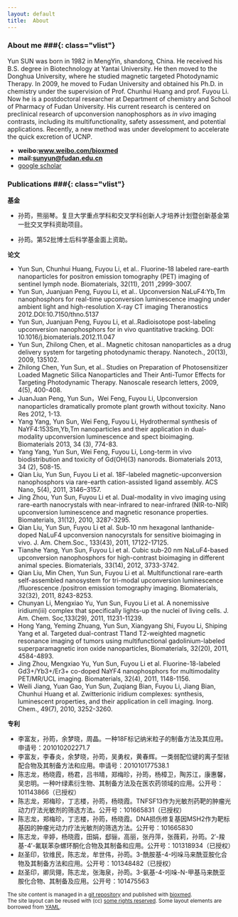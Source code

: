 ```yaml
---
layout: default
title:  About
---
```


### About me ###{: class="vlist"}

Yun SUN was born in 1982 in MengYin, shandong, China. He received his B.S. degree in Biotechnology at Yantai University. He then moved to the Donghua University, where he studied magnetic targeted Photodynamic Therapy. In 2009, he moved to Fudan University and obtained his Ph.D. in chemistry under the supervision of Prof. Chunhui Huang and prof. Fuyou Li. Now he is a postdoctoral researcher at Department of chemistry and School of Pharmacy of Fudan University. His current research is centered on preclinical research of upconversion nanophosphors as *in vivo* imaging contrasts, including its multifunctionality, safety assessment, and potential applications. Recently, a new method was under development to accelerate the quick excretion of UCNP. 

- **weibo:www.weibo.com/bioxmed**
- **mail:sunyun@fudan.edu.cn**
- [google scholar](http://scholar.google.com/citations?hl=en&user=W9pDM6UAAAAJ "google scholar")


### Publications ###{: class="vlist"}

**基金**

- 孙筠，熊丽琴。复旦大学重点学科和交叉学科创新人才培养计划暨创新基金第一批交叉学科资助项目。

- 孙筠。第52批博士后科学基金面上资助。

**论文**

- Yun Sun, Chunhui Huang, Fuyou Li, et al.. Fluorine-18 labeled rare-earth nanoparticles for positron emission tomography (PET) imaging of sentinel lymph node. Biomaterials, 32(11), 2011 ,2999-3007.
- Yun Sun, Juanjuan Peng, Fuyou Li, et al.. Upconversion NaLuF4:Yb,Tm nanophosphors for real-time upconversion luminescence imaging under ambient light and high-resolution X-ray CT imaging Theranostics 2012.DOI:10.7150/thno.5137
- Yun Sun, Juanjuan Peng, Fuyou Li, et al..Radioisotope post-labeling upconversion nanophosphors for in vivo quantitative tracking. DOI: 10.1016/j.biomaterials.2012.11.047
- Yun Sun, Zhilong Chen, et al.. Magnetic chitosan nanoparticles as a drug delivery system for targeting photodynamic therapy. Nanotech., 20(13), 2009, 135102.
- Zhilong Chen, Yun Sun, et al.. Studies on Preparation of Photosensitizer Loaded Magnetic Silica Nanoparticles and Their Anti-Tumor Effects for Targeting Photodynamic Therapy. Nanoscale research letters, 2009, 4(5), 400-408.
- JuanJuan Peng, Yun Sun，Wei Feng, Fuyou Li, Upconversion nanoparticles dramatically promote plant growth without toxicity. Nano Res 2012, 1-13.
- Yang Yang, Yun Sun, Wei Feng, Fuyou Li, Hydrothermal synthesis of NaYF4:153Sm,Yb,Tm nanoparticles and their application in dual-modality upconversion luminescence and spect bioimaging. Biomaterials 2013, 34 (3), 774-83.
- Yang Yang, Yun Sun, Wei Feng, Fuyou Li, Long-term in vivo biodistribution and toxicity of Gd(OH)(3) nanorods. Biomaterials 2013, 34 (2), 508-15.
- Qian Liu, Yun Sun, Fuyou Li et al. 18F-labeled magnetic-upconversion nanophosphors via rare-earth cation-assisted ligand assembly. ACS Nano, 5(4), 2011, 3146–3157.
- Jing Zhou, Yun Sun, Fuyou Li et al. Dual-modality in vivo imaging using rare-earth nanocrystals with near-infrared to near-infrared (NIR-to-NIR) upconversion luminescence and magnetic resonance properties. Biomaterials, 31(12), 2010, 3287-3295.
- Qian Liu, Yun Sun, Fuyou Li et al. Sub-10 nm hexagonal lanthanide-doped NaLuF4 upconversion nanocyrstals for sensitive bioimaging in vivo. J. Am. Chem.Soc., 133(43), 2011, 17122-17125. 
- Tianshe Yang, Yun Sun, Fuyou Li et al. Cubic sub-20 nm NaLuF4-based upconversion nanophosphors for high-contrast bioimaging in different animal species. Biomaterials, 33(14), 2012, 3733-3742. 
- Qian Liu, Min Chen, Yun Sun, Fuyou Li et al. Multifunctional rare-earth self-assembled nanosystem for tri-modal upconversion luminescence /fluorescence /positron emission tomography imaging. Biomaterials, 32(32), 2011, 8243-8253.
- Chunyan Li, Mengxiao Yu, Yun Sun, Fuyou Li et al. A nonemissive iridium(iii) complex that specifically lights-up the nuclei of living cells. J. Am. Chem. Soc,133(29), 2011, 11231-11239.
- Hong Yang, Yeming Zhuang, Yun Sun, Xiangyang Shi, Fuyou Li, Shiping Yang et al. Targeted dual-contrast T1and T2-weighted magnetic resonance imaging of tumors using multifunctional gadolinium-labeled superparamagnetic iron oxide nanoparticles, Biomaterials, 32(20), 2011, 4584-4893.
- Jing Zhou, Mengxiao Yu, Yun Sun, Fuyou Li et al. Fluorine-18-labeled Gd3+/Yb3+/Er3+ co-doped NaYF4 nanophosphors for multimodality PET/MR/UCL imaging. Biomaterials, 32(4), 2011, 1148-1156.
- Weili Jiang, Yuan Gao, Yun Sun, Zuqiang Bian, Fuyou Li, Jiang Bian, Chunhui Huang et al. Zwitterionic iridium complexes: synthesis, luminescent properties, and their application in cell imaging. Inorg. Chem., 49(7), 2010, 3252-3260. 



**专利**

- 李富友，孙筠，余梦晓，周晶。一种18F标记纳米粒子的制备方法及其应用。申请号：201010202271.7
- 李富友，李春炎，余梦晓，孙筠，吴勇权，黄春辉。一类弱配位键的离子型铱配合物及其制备方法和应用。申请号：201010177538.1
- 陈志龙，杨晓霞，杨君，吕书晴，郑梅珍，孙筠，杨樟卫，陶苏江，康惠馨，吴忠明。一种叶绿素衍生物、其制备方法及在医农药领域的应用。公开号：101143866（已授权）
- 陈志龙，郑梅珍，丁志楼，孙筠，杨晓霞。TNFSF13作为光敏剂药靶的肿瘤光动力疗法光敏剂的筛选方法。公开号：101665831（已授权）
- 陈志龙，郑梅珍，丁志楼，孙筠，杨晓霞。DNA损伤修复基因MSH2作为靶标基因的肿瘤光动力疗法光敏剂的筛选方法。公开号：101665830
- 陈志龙，辛婷，杨晓霞，田娟，郄骊，高丽，张丹萍，张薇莉，孙筠。2′-羧基-4′-氟联苯杂螺环酮化合物及其制备和应用。公开号：101318934（已授权）
- 赵圣印，钦维民，陈志龙，牟世伟，孙筠。3-酰胺基-4-吲哚马来酰亚胺化合物及其制备方法和应用。公开号：101348482（已授权）
- 赵圣印，卿凤翎，陈志龙，张海泉，孙筠。3-氨基-4-吲哚-N-甲基马来酰亚胺化合物、其制备及应用。公开号：101475563



<small class="meta final">
The site content is managed in a
<a href="http://github.com/olesenm/olesenm.github.com">git repository</a>
and published with <a href="http://bioxmed.com">bioxmed</a>.
<br/>The site layout can be reused with (cc)
<a href="http://creativecommons.org/licenses/by-sa/3.0/">some rights reserved</a>.
Some layout elements are borrowed from <a href="http://www.yaml.de/en/">YAML</a>.
</small>

